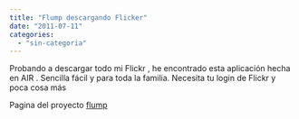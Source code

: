 ```yaml
---
title: "Flump descargando Flicker"
date: "2011-07-11"
categories: 
  - "sin-categoria"
---
```


Probando a descargar todo mi Flickr , he encontrado esta aplicación hecha en AIR . Sencilla fácil y para toda la familia. Necesita tu login de Flickr y poca cosa más

Pagina del proyecto [flump](https://code.google.com/p/onairbustour/ "Flump")
